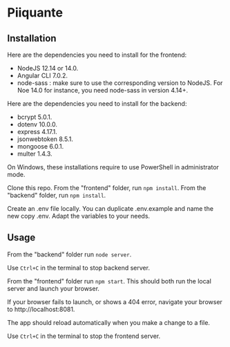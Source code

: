 # Piiquante

## Installation

Here are the dependencies you need to install for the frontend:

-   NodeJS 12.14 or 14.0.
-   Angular CLI 7.0.2.
-   node-sass : make sure to use the corresponding version to NodeJS. For Noe 14.0 for instance, you need node-sass in version 4.14+.

Here are the dependencies you need to install for the backend:

-   bcrypt 5.0.1.
-   dotenv 10.0.0.
-   express 4.17.1.
-   jsonwebtoken 8.5.1.
-   mongoose 6.0.1.
-   multer 1.4.3.

On Windows, these installations require to use PowerShell in administrator mode.

Clone this repo.
From the "frontend" folder, run `npm install`.
From the "backend" folder, run `npm install`.

Create an .env file locally. You can duplicate .env.example and name the new copy .env. Adapt the variables to your needs.

## Usage

From the "backend" folder run `node server`.

Use `Ctrl+C` in the terminal to stop backend server.

From the "frontend" folder run `npm start`. This should both run the local server and launch your browser.

If your browser fails to launch, or shows a 404 error, navigate your browser to http://localhost:8081.

The app should reload automatically when you make a change to a file.

Use `Ctrl+C` in the terminal to stop the frontend server.
